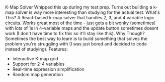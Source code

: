 K-Map Solver
Whipped this up during my test prep. Turns out building a k-map solver is way more interesting than studying for the actual test.
What's This?
A React-based k-map solver that handles 2, 3, and 4 variable logic circuits. Works great most of the time - just gets a bit wonky (sometimes) with lots of 1s in 4-variable maps and the update button sometimes doesnt work (I don't have time to fix this so it'll stay like this).
Why Though?
Sometimes the best way to learn is to build something that solves the problem you're struggling with (I was just bored and decided to code instead of studying).
Features:
- Interactive K-map grid
- Support for 2-4 variables
- Real-time expression simplification
- Random map generation
